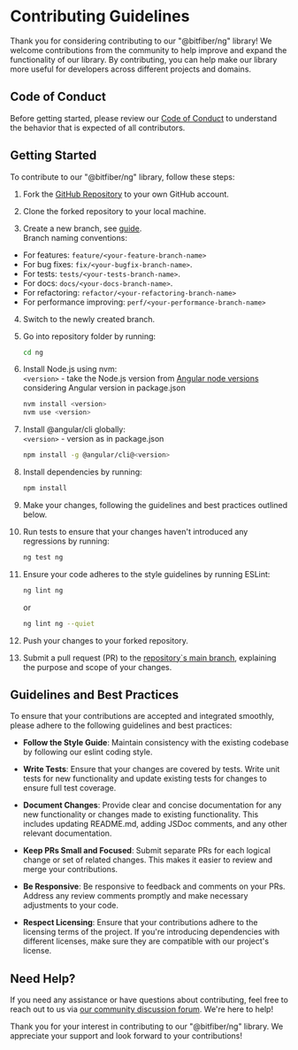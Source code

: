 # Contributing Guidelines

Thank you for considering contributing to our "@bitfiber/ng" library!
We welcome contributions from the community to help improve and expand the functionality of our library.
By contributing, you can help make our library more useful for developers across different projects
and domains.

## Code of Conduct

Before getting started, please review
our [Code of Conduct](https://github.com/bitfiber/ng/blob/main/CODE_OF_CONDUCT.md) to understand
the behavior that is expected of all contributors.

## Getting Started

To contribute to our "@bitfiber/ng" library, follow these steps:

1. Fork the [GitHub Repository](https://github.com/bitfiber/ng) to your own GitHub account.

2. Clone the forked repository to your local machine.

3. Create a new branch,
   see [guide](https://docs.github.com/en/pull-requests/collaborating-with-pull-requests/proposing-changes-to-your-work-with-pull-requests/creating-and-deleting-branches-within-your-repository).  
   Branch naming conventions:

- For features: `feature/<your-feature-branch-name>`
- For bug fixes: `fix/<your-bugfix-branch-name>`.
- For tests: `tests/<your-tests-branch-name>`.
- For docs: `docs/<your-docs-branch-name>`.
- For refactoring: `refactor/<your-refactoring-branch-name>`
- For performance improving: `perf/<your-performance-branch-name>`

4. Switch to the newly created branch.

5. Go into repository folder by running:

    ```bash
    cd ng
    ```
6. Install Node.js using nvm:  
   `<version>` - take the Node.js version
   from [Angular node versions](https://angular.dev/reference/versions) considering
   Angular version in package.json

    ```bash
    nvm install <version>
    nvm use <version>
    ```

7. Install @angular/cli globally:  
   `<version>` - version as in package.json

    ```bash
    npm install -g @angular/cli@<version>
    ```

8. Install dependencies by running:

   ```bash
   npm install
   ```

9. Make your changes, following the guidelines and best practices outlined below.

10. Run tests to ensure that your changes haven't introduced any regressions by running:

    ```bash
    ng test ng
    ```

11. Ensure your code adheres to the style guidelines by running ESLint:

    ```bash
    ng lint ng
    ```
    or
    ```bash
    ng lint ng --quiet
    ```

12. Push your changes to your forked repository.

13. Submit a pull request (PR) to the [repository`s main branch](https://github.com/bitfiber/ng/tree/main),
    explaining the purpose and scope of your changes.

## Guidelines and Best Practices

To ensure that your contributions are accepted and integrated smoothly, please adhere to
the following guidelines and best practices:

* **Follow the Style Guide**:
  Maintain consistency with the existing codebase by following our eslint coding style.

* **Write Tests**:
  Ensure that your changes are covered by tests. Write unit tests for new functionality and update
  existing tests for changes to ensure full test coverage.

* **Document Changes**:
  Provide clear and concise documentation for any new functionality or changes made to existing
  functionality. This includes updating README.md, adding JSDoc comments, and any other relevant
  documentation.

* **Keep PRs Small and Focused**:
  Submit separate PRs for each logical change or set of related changes. This makes it
  easier to review and merge your contributions.

* **Be Responsive**:
  Be responsive to feedback and comments on your PRs. Address any review comments promptly and make
  necessary adjustments to your code.

* **Respect Licensing**:
  Ensure that your contributions adhere to the licensing terms of the project. If you're
  introducing dependencies with different licenses, make sure they are compatible with our project's
  license.

## Need Help?

If you need any assistance or have questions about contributing, feel free to reach out to us
via [our community discussion forum](https://github.com/bitfiber/ng/discussions). We're here to help!

Thank you for your interest in contributing to our "@bitfiber/ng" library.
We appreciate your support and look forward to your contributions!
